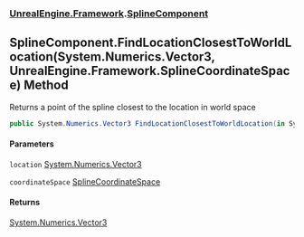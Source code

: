 ### [UnrealEngine.Framework](./UnrealEngine-Framework.md 'UnrealEngine.Framework').[SplineComponent](./SplineComponent.md 'UnrealEngine.Framework.SplineComponent')
## SplineComponent.FindLocationClosestToWorldLocation(System.Numerics.Vector3, UnrealEngine.Framework.SplineCoordinateSpace) Method
Returns a point of the spline closest to the location in world space  
```csharp
public System.Numerics.Vector3 FindLocationClosestToWorldLocation(in System.Numerics.Vector3 location, UnrealEngine.Framework.SplineCoordinateSpace coordinateSpace);
```
#### Parameters
<a name='UnrealEngine-Framework-SplineComponent-FindLocationClosestToWorldLocation(System-Numerics-Vector3_UnrealEngine-Framework-SplineCoordinateSpace)-location'></a>
`location` [System.Numerics.Vector3](https://docs.microsoft.com/en-us/dotnet/api/System.Numerics.Vector3 'System.Numerics.Vector3')  
  
<a name='UnrealEngine-Framework-SplineComponent-FindLocationClosestToWorldLocation(System-Numerics-Vector3_UnrealEngine-Framework-SplineCoordinateSpace)-coordinateSpace'></a>
`coordinateSpace` [SplineCoordinateSpace](./SplineCoordinateSpace.md 'UnrealEngine.Framework.SplineCoordinateSpace')  
  
#### Returns
[System.Numerics.Vector3](https://docs.microsoft.com/en-us/dotnet/api/System.Numerics.Vector3 'System.Numerics.Vector3')  
